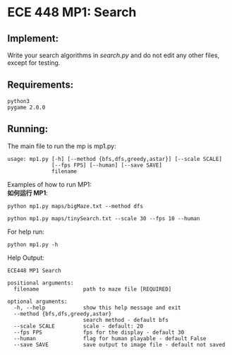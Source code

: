 # ECE 448 MP1: Search

## Implement:
Write your search algorithms in *search.py* and do not edit any other files, except for testing.

## Requirements:
```
python3
pygame 2.0.0
```
## Running:
The main file to run the mp is mp1.py:

```
usage: mp1.py [-h] [--method {bfs,dfs,greedy,astar}] [--scale SCALE]
              [--fps FPS] [--human] [--save SAVE]
              filename
```

Examples of how to run MP1:  
**如何运行 MP1**:
```
python mp1.py maps/bigMaze.txt --method dfs
```
```
python mp1.py maps/tinySearch.txt --scale 30 --fps 10 --human
```

For help run:
```
python mp1.py -h
```
Help Output:
```
ECE448 MP1 Search

positional arguments:
  filename              path to maze file [REQUIRED]

optional arguments:
  -h, --help            show this help message and exit
  --method {bfs,dfs,greedy,astar}
                        search method - default bfs
  --scale SCALE         scale - default: 20
  --fps FPS             fps for the display - default 30
  --human               flag for human playable - default False
  --save SAVE           save output to image file - default not saved
```
